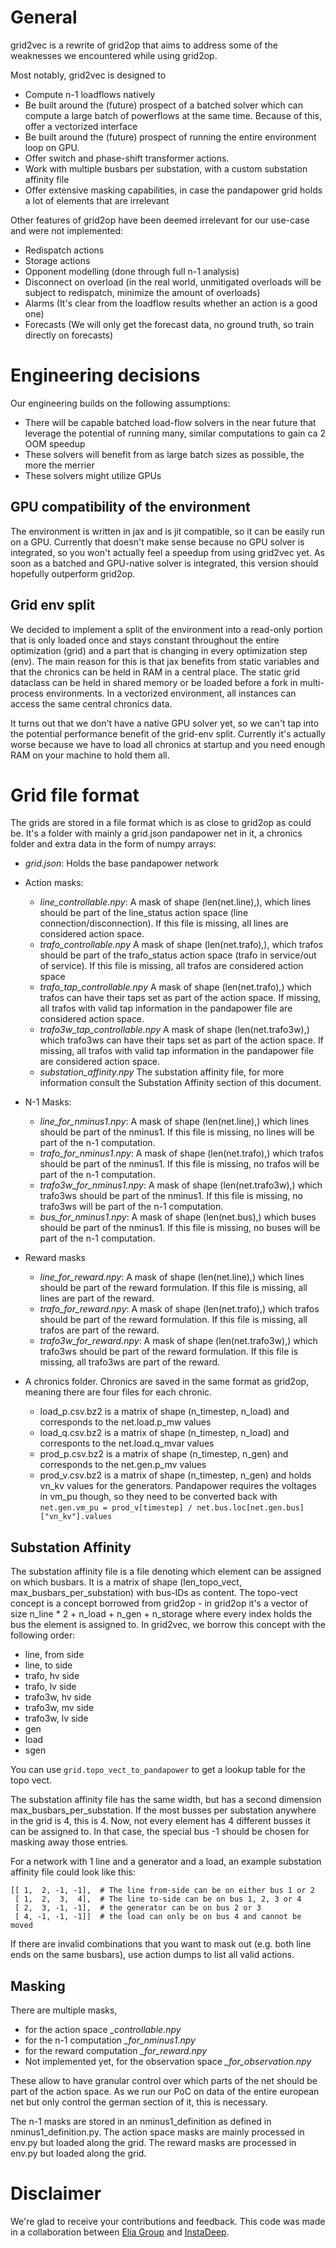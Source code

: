 # General

grid2vec is a rewrite of grid2op that aims to address some of the weaknesses we encountered while using grid2op.

Most notably, grid2vec is designed to
- Compute n-1 loadflows natively
- Be built around the (future) prospect of a batched solver which can compute a large batch of powerflows at the same time. Because of this, offer a vectorized interface
- Be built around the (future) prospect of running the entire environment loop on GPU.
- Offer switch and phase-shift transformer actions.
- Work with multiple busbars per substation, with a custom substation affinity file
- Offer extensive masking capabilities, in case the pandapower grid holds a lot of elements that are irrelevant

Other features of grid2op have been deemed irrelevant for our use-case and were not implemented:
- Redispatch actions
- Storage actions
- Opponent modelling (done through full n-1 analysis)
- Disconnect on overload (in the real world, unmitigated overloads will be subject to redispatch, minimize the amount of overloads)
- Alarms (It's clear from the loadflow results whether an action is a good one)
- Forecasts (We will only get the forecast data, no ground truth, so train directly on forecasts)


# Engineering decisions

Our engineering builds on the following assumptions:
- There will be capable batched load-flow solvers in the near future that leverage the potential of running many, similar computations to gain ca 2 OOM speedup
- These solvers will benefit from as large batch sizes as possible, the more the merrier
- These solvers might utilize GPUs

## GPU compatibility of the environment

The environment is written in jax and is jit compatible, so it can be easily run on a GPU. Currently that doesn't make sense because no GPU solver is integrated, so you won't actually feel a speedup from using grid2vec yet. As soon as a batched and GPU-native solver is integrated, this version should hopefully outperform grid2op.

## Grid env split

We decided to implement a split of the environment into a read-only portion that is only loaded once and stays constant throughout the entire optimization (grid) and a part that is changing in every optimization step (env). The main reason for this is that jax benefits from static variables and that the chronics can be held in RAM in a central place. The static grid dataclass can be held in shared memory or be loaded before a fork in multi-process environments. In a vectorized environment, all instances can access the same central chronics data.

It turns out that we don't have a native GPU solver yet, so we can't tap into the potential performance benefit of the grid-env split. Currently it's actually worse because we have to load all chronics at startup and you need enough RAM on your machine to hold them all.

# Grid file format

The grids are stored in a file format which is as close to grid2op as could be. It's a folder with mainly a grid.json pandapower net in it, a chronics folder and extra data in the form of numpy arrays:

- *grid.json*: Holds the base pandapower network

- Action masks:
    - *line_controllable.npy*: A mask of shape (len(net.line),), which lines should be part of the line_status action space (line connection/disconnection). If this file is missing, all lines are considered action space.
    - *trafo_controllable.npy* A mask of shape (len(net.trafo),), which trafos should be part of the trafo_status action space (trafo in service/out of service). If this file is missing, all trafos are considered action space
    - *trafo_tap_controllable.npy* A mask of shape (len(net.trafo),) which trafos can have their taps set as part of the action space. If missing, all trafos with valid tap information in the pandapower file are considered action space.
    - *trafo3w_tap_controllable.npy* A mask of shape (len(net.trafo3w),) which trafo3ws can have their taps set as part of the action space. If missing, all trafos with valid tap information in the pandapower file are considered action space.
    - *substation_affinity.npy* The substation affinity file, for more information consult the Substation Affinity section of this document.
- N-1 Masks:
    - *line_for_nminus1.npy*: A mask of shape (len(net.line),) which lines should be part of the nminus1. If this file is missing, no lines will be part of the n-1 computation.
    - *trafo_for_nminus1.npy*: A mask of shape (len(net.trafo),) which trafos should be part of the nminus1. If this file is missing, no trafos will be part of the n-1 computation.
    - *trafo3w_for_nminus1.npy*: A mask of shape (len(net.trafo3w),) which trafo3ws should be part of the nminus1. If this file is missing, no trafo3ws will be part of the n-1 computation.
    - *bus_for_nminus1.npy*: A mask of shape (len(net.bus),) which buses should be part of the nminus1. If this file is missing, no buses will be part of the n-1 computation.
- Reward masks
    - *line_for_reward.npy*: A mask of shape (len(net.line),) which lines should be part of the reward formulation. If this file is missing, all lines are part of the reward.
    - *trafo_for_reward.npy*: A mask of shape (len(net.trafo),) which trafos should be part of the reward formulation. If this file is missing, all trafos are part of the reward.
    - *trafo3w_for_reward.npy*: A mask of shape (len(net.trafo3w),) which trafo3ws should be part of the reward formulation. If this file is missing, all trafo3ws are part of the reward.
- A chronics folder. Chronics are saved in the same format as grid2op, meaning there are four files for each chronic. 
    - load_p.csv.bz2 is a matrix of shape (n_timestep, n_load) and corresponds to the net.load.p_mw values
    - load_q.csv.bz2 is a matrix of shape (n_timestep, n_load) and corresponts to the net.load.q_mvar values
    - prod_p.csv.bz2 is a matrix of shape (n_timestep, n_gen) and corresponds to the net.gen.p_mv values
    - prod_v.csv.bz2 is a matrix of shape (n_timestep, n_gen) and holds vn_kv values for the generators. Pandapower requires the voltages in vm_pu though, so they need to be converted back with `net.gen.vm_pu = prod_v[timestep] / net.bus.loc[net.gen.bus]["vn_kv"].values`


## Substation Affinity

The substation affinity file is a file denoting which element can be assigned on which busbars. It is a matrix of shape (len_topo_vect, max_busbars_per_substation) with bus-IDs as content. The topo-vect concept is a concept borrowed from grid2op - in grid2op it's a vector of size n_line * 2 + n_load + n_gen + n_storage where every index holds the bus the element is assigned to. In grid2vec, we borrow this concept with the following order:

- line, from side
- line, to side
- trafo, hv side
- trafo, lv side
- trafo3w, hv side
- trafo3w, mv side
- trafo3w, lv side
- gen
- load
- sgen

You can use `grid.topo_vect_to_pandapower` to get a lookup table for the topo vect.

The substation affinity file has the same width, but has a second dimension max_busbars_per_substation. If the most busses per substation anywhere in the grid is 4, this is 4. Now, not every element has 4 different busses it can be assigned to. In that case, the special bus -1 should be chosen for masking away those entries.

For a network with 1 line and a generator and a load, an example substation affinity file could look like this:
```
[[ 1,  2, -1, -1],  # The line from-side can be on either bus 1 or 2
 [ 1,  2,  3,  4],  # The line to-side can be on bus 1, 2, 3 or 4
 [ 2,  3, -1, -1],  # the generator can be on bus 2 or 3
 [ 4, -1, -1, -1]]  # the load can only be on bus 4 and cannot be moved
```

If there are invalid combinations that you want to mask out (e.g. both line ends on the same busbars), use action dumps to list all valid actions.

## Masking

There are multiple masks, 
- for the action space *<element>_controllable.npy*
- for the n-1 computation *<element>_for_nminus1.npy*
- for the reward computation *<element>_for_reward.npy*
- Not implemented yet, for the observation space *<element>_for_observation.npy*

These allow to have granular control over which parts of the net should be part of the action space. As we run our PoC on data of the entire european net but only control the german section of it, this is necessary.

The n-1 masks are stored in an nminus1_definition as defined in nminus1_definition.py. The action space masks are mainly processed in env.py but loaded along the grid. The reward masks are processed in env.py but loaded along the grid.

# Disclaimer

We're glad to receive your contributions and feedback. This code was made in a collaboration between [Elia Group](https://github.com/eliagroup) and [InstaDeep](https://github.com/instadeepai).